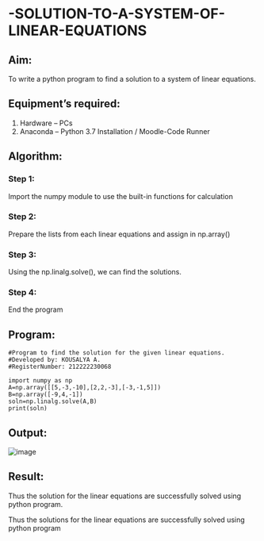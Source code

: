 # -SOLUTION-TO-A-SYSTEM-OF-LINEAR-EQUATIONS
## Aim:
To write a python program to find a solution to a system of linear equations.
## Equipment’s required:
1. 	Hardware – PCs
2. 	Anaconda – Python 3.7 Installation / Moodle-Code Runner
## Algorithm:
### Step 1: 
Import the numpy module to use the built-in functions for calculation
### Step 2: 
Prepare the lists from each linear equations and assign in np.array()
### Step 3: 
Using the np.linalg.solve(), we can find the solutions.
### Step 4: 
End the program
## Program:
```
#Program to find the solution for the given linear equations.
#Developed by: KOUSALYA A.
#RegisterNumber: 212222230068

import numpy as np
A=np.array([[5,-3,-10],[2,2,-3],[-3,-1,5]])
B=np.array([-9,4,-1])
soln=np.linalg.solve(A,B)
print(soln)
```
## Output:
![image](https://github.com/Kousalya22008930/-SOLUTION-TO-A-SYSTEM-OF-LINEAR-EQUATIONS/assets/119389108/e6ca4b82-a497-46ec-b807-66780710ae15)

## Result: 
Thus the solution for the linear equations are successfully solved using python program.

Thus the solutions for the linear equations are successfully solved using python program

